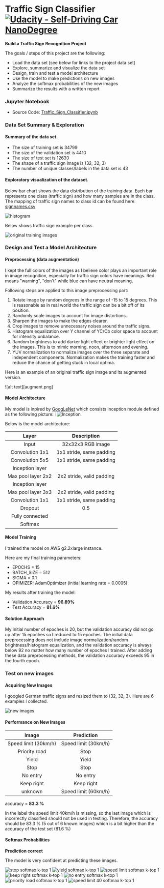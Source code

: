 # Traffic Sign Classifier [![Udacity - Self-Driving Car NanoDegree](https://s3.amazonaws.com/udacity-sdc/github/shield-carnd.svg)](http://www.udacity.com/drive)

**Build a Traffic Sign Recognition Project**

The goals / steps of this project are the following:
* Load the data set (see below for links to the project data set)
* Explore, summarize and visualize the data set
* Design, train and test a model architecture
* Use the model to make predictions on new images
* Analyze the softmax probabilities of the new images
* Summarize the results with a written report

### Jupyter Notebook

* Source Code: [Traffic_Sign_Classifier.ipynb](./Traffic_Sign_Classifier.ipynb) 

### Data Set Summary & Exploration

#### Summary of the data set. 

* The size of training set is 34799
* The size of the validation set is 4410
* The size of test set is 12630
* The shape of a traffic sign image is (32, 32, 3)
* The number of unique classes/labels in the data set is 43

#### Exploratory visualization of the dataset.

Below bar chart shows the data distribution of the training data. Each bar represents one class (traffic sign) and how many samples are in the class. The mapping of traffic sign names to class id can be found here: [signnames.csv](./signnames.csv)

![histogram](bar.png "histogram")

Below shows traffic sign example per class.

![original training images](classes.png "Traffic sign example per class")


### Design and Test a Model Architecture

#### Preprocessing (data augmentation)

I kept the full colors of the images as I believe color plays an important role in image recognition, especially for traffic sign colors have meanings. Red means "warning", "don't" while blue can have neutral meaning.

Following steps are applied to this image preprocessing part:

1. Rotate image by random degrees in the range of -15 to 15 degrees. This is reasonable as in real world the traffic sign can be a bit off of its position.
2. Randomly scale images to account for image distortions.
3. Sharpen the images to make the edges clearer.
4. Crop images to remove unnecessary noises around the traffic signs.
5. Histogram equalization over Y channel of YCrCb color space to account for intensity unbalance.
6. Random brightness to add darker light effect or brighter light effect on the images. This is to mimic morning, noon, afternoon and evening. 
7. YUV normalization to normalize images over the three separate and independent components. Normalization makes the training faster and reduce the chance of getting stuck in local optima.

Here is an example of an original traffic sign image and its augmented version.

![alt text][augment.png]

#### Model Architecture
My model is inpired by [GoogLeNet](https://arxiv.org/pdf/1604.07316v1.pdf) which consists inception module defined as the following picture: i
![Inception](inception2.png)

Below is the model architecture:

| Layer         		|     Description	        					| 
|:---------------------:|:---------------------------------------------:| 
| Input         		| 32x32x3 RGB image   							| 
| Convolution 1x1     	| 1x1 stride, same padding 	|
| Convolution 5x5     	| 1x1 stride, same padding 	|
| Inception layer     	| 	|
| Max pool layer 2x2    	| 2x2 stride, valid padding 	|
| Inception layer     	| 	|
| Max pool layer 3x3    	| 2x2 stride, valid padding 	|
| Convolution 1x1     	| 1x1 stride, same padding 	|
| Dropout					|				0.5								|
| Fully connected		|         									|
| Softmax				|         									|
 

#### Model Training

I trained the model on AWS g2.2xlarge instance. 

Here are my final training parameters:
* EPOCHS = 15
* BATCH_SIZE = 512
* SIGMA = 0.1
* OPIMIZER: AdamOptimizer (initial learning rate = 0.0005)

My results after training the model:
* Validation Accuracy = **96.89%**
* Test Accuracy = **81.6%**

#### Solution Approach

My initial number of epoches is 20, but the validation accuracy did not go up after 15 epoches so I reduced to 15 epoches. The initial data preprocessing does not include image normalization/random brightness/histogram equalization, and the validation accuracy is always below 92 no matter how many number of epoches I trained. After adding these data preprocessing methods, the validation accuracy exceeds 95 in the fourth epoch.

### Test on new images

#### Acquiring New Images

I googled German traffic signs and resized them to (32, 32, 3). Here are 6 examples I collected. 

![new images](web.png "new images")

#### Performance on New Images

| Image			        |     Prediction		| 
|:---------------------:|:---------------------:| 
| Speed limit (30km/h)  | Speed limit (30km/h)  | 
| Priority road   		| Stop 	|
| Yield			| Yield					|
| Stop		| Stop					|
| No entry		| No entry  |
| Keep right | Keep right |
| unknown | Speed limit (60km/h) |

accuracy = **83.3 %**

In the label the speed limit 40km/h is missing, so the last image which is incorrectly classified should not be used in testing. Therefore, the accuracy should be 83.3 % (5 out of 6 known images) which is a bit higher than the accuracy of the test set (81.6 %)

#### Softmax Probabilities

**Prediction correct**

The model is very confident at predicting these images.

![stop softmax k-top 1](softmax.png "stop softmax k-top")
![yield softmax k-top 1](softmax2.png "yield softmax k-top")
![speed limit softmax k-top 1](softmax3.png "speed limit softmax k-top")
![keep right softmax k-top 1](softmax4.png "keep right softmax k-top")
![no entry softmax k-top 1](softmax5.png "no entry softmax k-top")
![priority road softmax k-top 1](softmax6.png "priority road softmax k-top")
![speed limit 40 softmax k-top 1](40.png "speed limit 40 softmax k-top")
